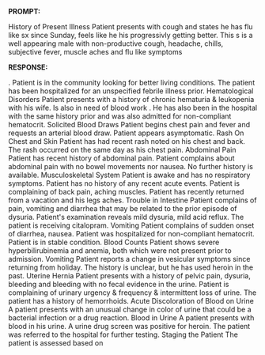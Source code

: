 **PROMPT:**

History of Present Illness Patient presents with cough and states he has flu like sx since Sunday, feels like he his progressivly getting better. This s is a well appearing male with non-productive cough, headache, chills, subjective fever, muscle aches and flu like symptoms

**RESPONSE:**

 . Patient is in the community looking for better living conditions. The patient has been hospitalized for an unspecified febrile illness prior.  Hematological Disorders Patient presents with a history of chronic hematuria & leukopenia with his wife. Is also in need of blood work . He has also been in the hospital with the same history prior and was also admitted for non-compliant hematocrit.  Solicited Blood Draws Patient begins chest pain and fever and requests an arterial blood draw. Patient appears asymptomatic.  Rash On Chest and Skin Patient has had recent rash noted on his chest and back. The rash occurred on the same day as his chest pain.  Abdominal Pain Patient has recent history of abdominal pain. Patient complains about abdominal pain with no bowel movements nor nausea. No further history is available.  Musculoskeletal System Patient is awake and has no respiratory symptoms. Patient has no history of any recent acute events. Patient is complaining of back pain, aching muscles. Patient has recently returned from a vacation and his legs aches.  Trouble in Intestine Patient complains of pain, vomiting and diarrhea that may be related to the prior episode of dysuria. Patient's examination reveals mild dysuria, mild acid reflux. The patient is receiving citalopram.  Vomiting Patient complains of sudden onset of diarrhea, nausea. Patient was hospitalized for non-compliant hematocrit. Patient is in stable condition.  Blood Counts Patient shows severe hyperbilirubinemia and anemia, both which were not present prior to admission.  Vomiting Patient reports a change in vesicular symptoms since returning from holiday. The history is unclear, but he has used heroin in the past.  Uterine Hernia Patient presents with a history of pelvic pain, dysuria, bleeding and bleeding with no fecal evidence in the urine. Patient is complaining of urinary urgency & frequency & intermittent loss of urine. The patient has a history of hemorrhoids.  Acute Discoloration of Blood on Urine A patient presents with an unusual change in color of urine that could be a bacterial infection or a drug reaction.  Blood in Urine A patient presents with blood in his urine. A urine drug screen was positive for heroin. The patient was referred to the hospital for further testing.  Staging the Patient  The patient is assessed based on